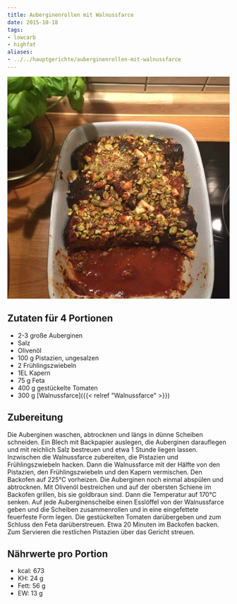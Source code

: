 ```yaml
---
title: Auberginenrollen mit Walnussfarce
date: 2015-10-18
tags:
- lowcarb
- highfat
aliases:
- ../../hauptgerichte/auberginenrollen-mit-walnussfarce
---
```


![](/img/auberginenrollen-mit-walnussfarce.webp)

## Zutaten für 4 Portionen
- 2-3   große Auberginen
- Salz
- Olivenöl
- 100 g  Pistazien, ungesalzen
- 2      Frühlingszwiebeln
- 1EL    Kapern
- 75 g   Feta
- 400 g  gestückelte Tomaten
- 300 g  [Walnussfarce]({{< relref "Walnussfarce" >}})

## Zubereitung
Die Auberginen waschen, abtrocknen und längs in dünne Scheiben schneiden. Ein Blech mit Backpapier auslegen, die Auberginen darauflegen und mit reichlich Salz bestreuen und etwa 1 Stunde liegen lassen.
Inzwischen die Walnussfarce zubereiten, die Pistazien und Frühlingszwiebeln hacken. Dann die Walnussfarce mit der Hälfte von den Pistazien, den Frühlingszwiebeln und den Kapern vermischen.
Den Backofen auf 225°C  vorheizen. Die Auberginen noch einmal abspülen und abtrocknen. Mit Olivenöl bestreichen und auf der obersten Schiene im Backofen grillen, bis sie goldbraun sind. Dann die Temperatur auf 170°C  senken.
Auf jede Auberginenscheibe einen Esslöffel von der Walnussfarce geben und die Scheiben zusammenrollen und in eine eingefettete feuerfeste Form legen. Die gestückelten Tomaten darübergeben und zum Schluss den Feta darüberstreuen. Etwa 20 Minuten im Backofen backen.
Zum Servieren die restlichen Pistazien über das Gericht streuen.

## Nährwerte pro Portion
- kcal: 673
- KH:    24 g
- Fett:  56 g
- EW:    13 g

